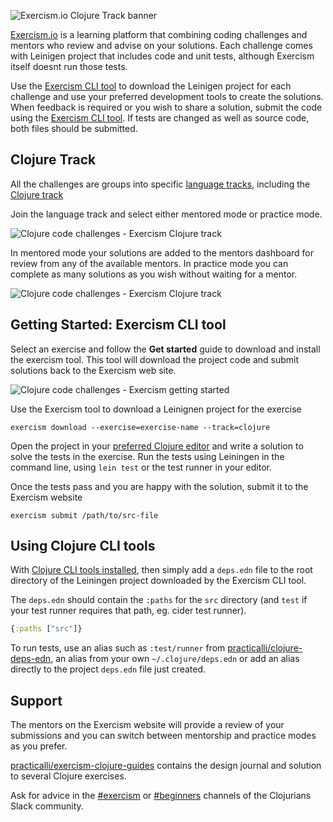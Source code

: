 ![Exercism.io Clojure Track banner](https://raw.githubusercontent.com/practicalli/graphic-design/live/banners/exercism/exercisim-clojure-track.png)

[Exercism.io](https://exercism.io/my/tracks) is a learning platform that combining coding challenges and mentors who review and advise on your solutions.  Each challenge comes with Leinigen project that includes code and unit tests, although Exercism itself doesnt run those tests.

Use the [Exercism CLI tool](#getting-started-exercism-cli-tool) to download the Leinigen project for each challenge and use your preferred development tools to create the solutions.  When feedback is required or you wish to share a solution, submit the code using the [Exercism CLI tool](#getting-started-exercism-cli-tool).  If tests are changed as well as source code, both files should be submitted.


## Clojure Track
All the challenges are groups into specific [language tracks](https://exercism.io/my/tracks), including the [Clojure track](https://exercism.io/my/tracks/clojure)

Join the language track and select either mentored mode or practice mode.

![Clojure code challenges - Exercism Clojure track](/images/clojure-code-challenges-exercism-track-mentor-mode.png)

In mentored mode your solutions are added to the mentors dashboard for review from any of the available mentors.  In practice mode you can complete as many solutions as you wish without waiting for a mentor.

![Clojure code challenges - Exercism Clojure track](/images/clojure-code-challenges-exercism-clojure-track.png)


## Getting Started: Exercism CLI tool
Select an exercise and follow the **Get started** guide to download and install the exercism tool.  This tool will download the project code and submit solutions back to the Exercism web site.

![Clojure code challenges - Exercism getting started](/images/clojure-code-challenges-exercism-getting-started.png)

Use the Exercism tool to download a Leinignen project for the exercise

```shell
exercism download --exercise=exercise-name --track=clojure
```

Open the project in your [preferred Clojure editor](/clojure-editors/) and write a solution to solve the tests in the exercise.  Run the tests using Leiningen in the command line, using `lein test` or the test runner in your editor.

Once the tests pass and you are happy with the solution, submit it to the Exercism website

```shell
exercism submit /path/to/src-file
```

## Using Clojure CLI tools
With [Clojure CLI tools installed](/clojure-tools/install/), then simply add a `deps.edn` file to the root directory of the Leiningen project downloaded by the Exercism CLI tool.

The `deps.edn` should contain the `:paths` for the `src` directory (and `test` if your test runner requires that path, eg. cider test runner).

```clojure
{:paths ["src"]}
```

To run tests, use an alias such as `:test/runner` from [practicalli/clojure-deps-edn](/clojure-tools/install/community-tools.md), an alias from your own `~/.clojure/deps.edn` or add an alias directly to the project `deps.edn` file just created.


## Support
The mentors on the Exercism website will provide a review of your submissions and you can switch between mentorship and practice modes as you prefer.

[practicalli/exercism-clojure-guides](https://github.com/practicalli/exercism-clojure-guides/) contains the design journal and solution to several Clojure exercises.

Ask for advice in the [#exercism](clojurians.slack.com/messages/exercism) or [#beginners](clojurians.slack.com/messages/beginners) channels of the Clojurians Slack community.
